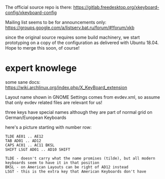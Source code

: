 
The official source repo is there: https://gitlab.freedesktop.org/xkeyboard-config/xkeyboard-config

Mailing list seems to be for announcements only: https://groups.google.com/a/listserv.bat.ru/forum/#!forum/xkb

since the original source requires some build machinery, we start prototyping on a copy of the configuration as delivered with Ubuntu 18.04. Hope to merge this soon, of course!





expert knowlege
===============

some sane docs: https://wiki.archlinux.org/index.php/X_KeyBoard_extension

Layout name shown in GNOME Settings comes from evdev.xml, so assume that only evdev related files are relevant for us!



three keys have special names although they are part of normal grid on German/European Keyboards

here's a picture starting with number row: 

    TLDE AE01 .. AE12
    TAB AD01 .. AD12
    CAPS AC01 .. AC11 BKSL
    SHIFT LSGT AD01 .. AD10 SHIFT

    TLDE - doesn't carry what the name promises (tilde), but all modern keyboards seem to have it in that position
    BKSL - on American Layouts can be right of AD12 instead 
    LSGT - this is the extra key that American Keyboards don't have
